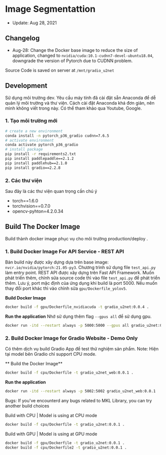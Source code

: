 # Image Segmentattion
* Update: Aug 28, 2021 

## Changelog 
* Aug-28: Change the Docker base image to reduce the size of application, changed to `nvidia/cuda:10.1-cudnn7-devel-ubuntu18.04`, downgrade the version of Pytorch due to CUDNN problem.

Source Code is saved on server at `/mnt/gradio_u2net` 

## Development 
Sử dụng môi trường dev. Yêu cầu máy tính đã cài đặt sẵn Anaconda để dễ quản lý môi trường và thư viện. Cách cài đặt Anaconda khá đơn giản, nên mình không viết trong này. Có thể tham khảo qua Youtube, Google. 

### 1. Tạo môi trường mới 
```bash
# create a new environment
conda install -n pytorch_p36_gradio cudnn=7.6.5
# activate environment 
conda activate pytorch_p36_gradio
# install package
pip install -r requirements2.txt 
pip install paddlepaddle==2.1.2
pip install paddlehub==2.1.0
pip install gradio==2.2.8
```

### 2. Các thư viện 
Sau đây là các thư viện quan trọng cần chú ý 
* torch==1.6.0
* torchvision==0.7.0
* opencv-pyhton=4.2.0.34


## Build The Docker Image
Build thành docker image phục vụ cho môi trường production/deploy .

### 1. Build Docker Image For API Service - REST API 
Bản build này được xây dựng dựa trên base image: `nvcr.io/nvidia/pytorch:21.05-py3`. Chương trình sử dụng file `test_api.py` làm entry point. 
REST API được xây dựng trên Fast API Framework. Muốn phát triển thêm, chỉnh sửa source code thì vào  file `test_api.py` để phát triển thêm.
Lưu ý, port mặc định của ứng dụng khi build là port 5000. Nếu muốn thay đổi port khác thì vào chỉnh sửa `gpu/Dockerfile_yolov5`. 

**Build Docker Image** 
```bash
docker build -f gpu/Dockerfile_nvidiacuda -t gradio_u2net:0.0.4 .
```
**Run the application**
Nhớ sử dụng thêm flag `--gpus all` để sử dụng gpu. 
```bash
docker run -itd --restart always -p 5000:5000 --gpus all gradio_u2net:0.0.4
```

### 2.  Build Docker Image for Gradio Website - Demo Only 
Có thêm dịch vụ build Gradio App để test thử nghiệm sản phẩm.
Note: Hiện tại model bên Gradio chỉ support CPU mode. 

** Build the Docker Image** 
```bash
docker build -f cpu/Dockerfile -t gradio_u2net_web:0.0.1 .
```

**Run the application**
```bash
docker run -itd --restart always -p 5002:5002 gradio_u2net_web:0.0.1

```

Bugs: If you've encounterd any bugs related to MKL Library, you can try another build choices

Build with CPU | Model is using at CPU mode

```bash
docker build -f cpu/Dockerfile -t gradio_u2net:0.0.1 .
```

Build with GPU | Model is using at GPU mode
```bash
docker build -f gpu/Dockerfile -t gradio_u2net:0.0.1 .
docker build -f cpu/Dockerfile2 -t gradio_u2net:0.0.1 .
```